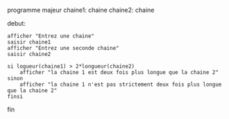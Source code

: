 programme majeur
chaine1: chaine
chaine2: chaine

debut:
<!-- On demande à l'utilisateur d'entrer deux chaines -->
	afficher "Entrez une chaine"
	saisir chaine1
	afficher "Entrez une seconde chaine"
	saisir chaine2

<!-- On regarde si la chaine 1 est deux fois plus longue que la chaine 2 -->
	si logueur(chaine1) > 2*longueur(chaine2)
		afficher "la chaine 1 est deux fois plus longue que la chaine 2"
	sinon
		afficher "la chaine 1 n'est pas strictement deux fois plus longue que la chaine 2"
	finsi
fin